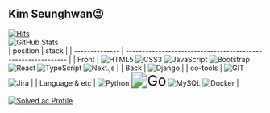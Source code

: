 ## Kim Seunghwan😉

<!--
**Panseung/Panseung** is a ✨ _special_ ✨ repository because its `README.md` (this file) appears on your GitHub profile.

Here are some ideas to get you started:

- 🔭 I’m currently working on ...
- 🌱 I’m currently learning ...
- 👯 I’m looking to collaborate on ...
- 🤔 I’m looking for help with ...
- 💬 Ask me about ...
- 📫 How to reach me: ...
- 😄 Pronouns: ...
- ⚡ Fun fact: ...
-->
[![Hits](https://hits.seeyoufarm.com/api/count/incr/badge.svg?url=https%3A%2F%2Fgithub.com%2FPanseung&count_bg=%23F5A8A8&title_bg=%23B0B0A5&icon=&icon_color=%23E7E7E7&title=hits&edge_flat=false)](https://hits.seeyoufarm.com)
<br>
![GitHub Stats](https://github-readme-stats.vercel.app/api?username=Panseung&theme=radical)
<br>
| position       | stack                                                        |
| -------------- | ------------------------------------------------------------ |
| Front          | ![HTML5](https://img.shields.io/badge/HTML5-E34F26.svg?&style=for-the-badge&logo=HTML5&logoColor=white)  ![CSS3](https://img.shields.io/badge/CSS3-1572B6.svg?&style=for-the-badge&logo=CSS3&logoColor=white)  ![JavaScript](https://img.shields.io/badge/JavaScript-F7DF1E.svg?&style=for-the-badge&logo=JavaScript&logoColor=white)  ![Bootstrap](https://img.shields.io/badge/Bootstrap-7952B3.svg?&style=for-the-badge&logo=Bootstrap&logoColor=white)  ![React](https://img.shields.io/badge/React-61DAFB.svg?&style=for-the-badge&logo=React&logoColor=white)  ![TypeScript](https://img.shields.io/badge/TypeScript-3178C6.svg?&style=for-the-badge&logo=TypeScript&logoColor=white)  ![Next.js](https://img.shields.io/badge/Next.js-000000.svg?&style=for-the-badge&logo=Next.js&logoColor=white) |
| Back           | ![Django](https://img.shields.io/badge/Django-092E20.svg?&style=for-the-badge&logo=Django&logoColor=white) |
| co-tools       | ![GIT](https://img.shields.io/badge/GIT-F05032.svg?&style=for-the-badge&logo=GIT&logoColor=white)  ![Jira](https://img.shields.io/badge/Jira-0052CC.svg?&style=for-the-badge&logo=Jira&logoColor=white) |
| Language & etc | ![Python](https://img.shields.io/badge/Python-3776AB.svg?&style=for-the-badge&logo=Python&logoColor=white) <img src="https://img.shields.io/badge/Go-00ADD8.svg?&style=for-the-badge&logo=Go&logoColor=white" alt="Go" style="zoom:200%;" /> ![MySQL](https://img.shields.io/badge/MySQL-4479A1.svg?&style=for-the-badge&logo=MySQL&logoColor=white)  ![Docker](https://img.shields.io/badge/Docker-2496ED.svg?&style=for-the-badge&logo=Docker&logoColor=white) |



[![Solved.ac Profile](http://mazassumnida.wtf/api/v2/generate_badge?boj=jodie9596)](https://solved.ac/jodie9596/)

